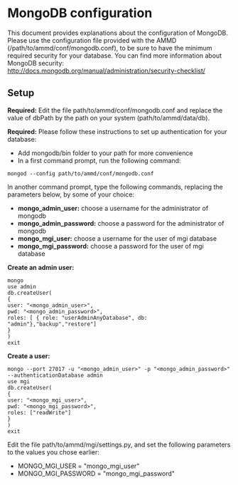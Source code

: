 # MongoDB configuration

This document provides explanations about the configuration of MongoDB.
Please use the configuration file provided with the AMMD (/path/to/ammd/conf/mongodb.conf), to be sure to have the minimum required security for your database.
You can find more information about MongoDB security: http://docs.mongodb.org/manual/administration/security-checklist/

## Setup 
**Required:** Edit the file path/to/ammd/conf/mongodb.conf and replace the value of dbPath by the path on your system (path/to/ammd/data/db).

**Required:** Please follow these instructions to set up authentication for your database:
- Add mongodb/bin folder to your path for more convenience
- In a first command prompt, run the following command:
```
mongod --config path/to/ammd/conf/mongodb.conf
```

In another command prompt, type the following commands, replacing the parameters below, by some of your choice:
- **mongo_admin_user:** choose a username for the administrator of mongodb
- **mongo_admin_password:** choose a password for the administrator of mongodb
- **mongo_mgi_user:** choose a username for the user of mgi database
- **mongo_mgi_password:** choose a password for the user of mgi database

**Create an admin user:**
```
mongo
use admin
db.createUser(
{
user: "<mongo_admin_user>",
pwd: "<mongo_admin_password>",
roles: [ { role: "userAdminAnyDatabase", db: "admin"},"backup","restore"]
}
)
exit
```

**Create a user:**
```
mongo --port 27017 -u "<mongo_admin_user>" -p "<mongo_admin_password>" --authenticationDatabase admin
use mgi
db.createUser(
{
user: "<mongo_mgi_user>",
pwd: "<mongo_mgi_password>",
roles: ["readWrite"]
}
)
exit
```

Edit the file path/to/ammd/mgi/settings.py, and set the following parameters to the values you chose earlier:
- MONGO_MGI_USER = "mongo_mgi_user"
- MONGO_MGI_PASSWORD = "mongo_mgi_password"
